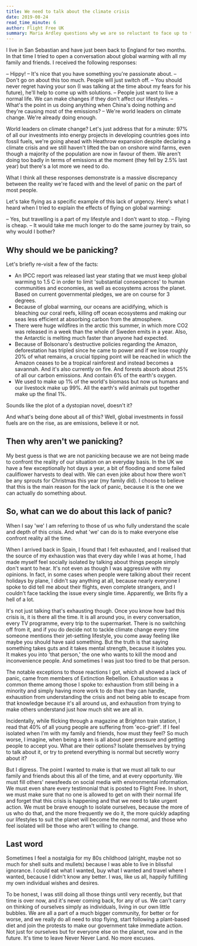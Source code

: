 ```yaml
---
title: We need to talk about the climate crisis
date: 2019-08-24
read_time_minute: 6
author: Flight Free UK
summary: Maria Ardley questions why we are so reluctant to face up to the reality of the climate crisis, and highlights the urgent need to take action
---
```


I live in San Sebastian and have just been back to England for two months. In that time I tried to open a conversation about global warming with all my family and friends. I received the following responses:

– Hippy!
– It's nice that you have something you're passionate about.
– Don't go on about this too much. People will just switch off.
– You should never regret having your son (I was talking at the time about my fears for his future), he'll help to come up with solutions.
– People just want to live a normal life. We can make changes if they don't affect our lifestyles.
– What's the point in us doing anything when China's doing nothing and they're causing most of the emissions?
– We're world leaders on climate change. We're already doing enough.

World leaders on climate change? Let's just address that for a minute: 97% of all our investments into energy projects in developing countries goes into fossil fuels, we're going ahead with Heathrow expansion despite declaring a climate crisis and we still haven't lifted the ban on onshore wind farms, even though a majority of the population are now in favour of them. We aren't doing too badly in terms of emissions at the moment (they fell by 2.5% last year) but there's a lot more we need to do.

What I think all these responses demonstrate is a massive discrepancy between the reality we're faced with and the level of panic on the part of most people.

Let's take flying as a specific example of this lack of urgency. Here's what I heard when I tried to explain the effects of flying on global warming:

– Yes, but travelling is a part of my lifestyle and I don't want to stop.
– Flying is cheap.
– It would take me much longer to do the same journey by train, so why would I bother?

## Why should we be panicking?

Let's briefly re-visit a few of the facts:

* An IPCC report was released last year stating that we must keep global warming to 1.5 C in order to limit 'substantial consequences' to human communities and economies, as well as ecosystems across the planet. Based on current governmental pledges, we are on course for 3 degrees.
* Because of global warming, our oceans are acidifying, which is bleaching our coral reefs, killing off ocean ecosystems and making our seas less efficient at absorbing carbon from the atmosphere.
* There were huge wildfires in the arctic this summer, in which more CO2 was released in a week than the whole of Sweden emits in a year. Also, the Antarctic is melting much faster than anyone had expected.
* Because of Bolsonaro's destructive policies regarding the Amazon, deforestation has tripled since he came to power and if we lose roughly 20% of what remains, a crucial tipping point will be reached in which the Amazon ceases to be a tropical rainforest and instead becomes a savannah. And it's also currently on fire. And forests absorb about 25% of all our carbon emissions. And contain 6% of the earth's oxygen.
* We used to make up 1% of the world's biomass but now us humans and our livestock make up 99%. All the earth's wild animals put together make up the final 1%.

Sounds like the plot of a dystopian novel, doesn't it?

And what's being done about all of this? Well, global investments in fossil fuels are on the rise, as are emissions, believe it or not.

## Then why aren't we panicking?

My best guess is that we are not panicking because we are not being made to confront the reality of our situation on an everyday basis. In the UK we have a few exceptionally hot days a year, a bit of flooding and some failed cauliflower harvests to deal with. We can even joke about how there won't be any sprouts for Christmas this year (my family did). I choose to believe that this is the main reason for the lack of panic, because it is the one we can actually do something about.

## So, what can we do about this lack of panic?

When I say 'we' I am referring to those of us who fully understand the scale and depth of this crisis. And what 'we' can do is to make everyone else confront reality all the time.

When I arrived back in Spain, I found that I felt exhausted, and I realised that the source of my exhaustion was that every day while I was at home, I had made myself feel socially isolated by talking about things people simply don't want to hear. It's not even as though I was aggressive with my opinions. In fact, in some cases when people were talking about their recent holidays by plane, I didn't say anything at all, because nearly everyone I spoke to did tell me about their flights, even complete strangers, and I couldn't face tackling the issue every single time. Apparently, we Brits fly a hell of a lot.

It's not just talking that's exhausting though. Once you know how bad this crisis is, it is there all the time. It is all around you, in every conversation, every TV programme, every trip to the supermarket. There is no switching off from it, and if you do decide not to tackle climate change every time someone mentions their jet-setting lifestyle, you come away feeling like maybe you should have said something. But the truth is that saying something takes guts and it takes mental strength, because it isolates you. It makes you into 'that person,' the one who wants to kill the mood and inconvenience people. And sometimes I was just too tired to be that person.

The notable exceptions to those reactions I got, which all showed a lack of panic, came from members of Extinction Rebellion. Exhaustion was a common theme among those I spoke to: exhaustion from still being in a minority and simply having more work to do than they can handle, exhaustion from understanding the crisis and not being able to escape from that knowledge because it's all around us, and exhaustion from trying to make others understand just how much shit we are all in.

Incidentally, while flicking through a magazine at Brighton train station, I read that 40% of all young people are suffering from 'eco-grief'. If I feel isolated when I'm with my family and friends, how must they feel? So much worse, I imagine, when being a teen is all about peer pressure and getting people to accept you. What are their options? Isolate themselves by trying to talk about it, or try to pretend everything is normal but secretly worry about it?

But I digress. The point I wanted to make is that we must all talk to our family and friends about this all of the time, and at every opportunity. We must fill others' newsfeeds on social media with environmental information. We must even share every testimonial that is posted to Flight Free. In short, we must make sure that no one is allowed to get on with their normal life and forget that this crisis is happening and that we need to take urgent action. We must be brave enough to isolate ourselves, because the more of us who do that, and the more frequently we do it, the more quickly adapting our lifestyles to suit the planet will become the new normal, and those who feel isolated will be those who aren't willing to change.

## Last word

Sometimes I feel a nostalgia for my 80s childhood (alright, maybe not so much for shell suits and mullets) because I was able to live in blissful ignorance. I could eat what I wanted, buy what I wanted and travel where I wanted, because I didn't know any better. I was, like us all, happily fulfilling my own individual wishes and desires.

To be honest, I was still doing all those things until very recently, but that time is over now, and it's never coming back, for any of us. We can't carry on thinking of ourselves simply as individuals, living in our own little bubbles. We are all a part of a much bigger community, for better or for worse, and we really do all need to stop flying, start following a plant-based diet and join the protests to make our government take immediate action. Not just for ourselves but for everyone else on the planet, now and in the future. It's time to leave Never Never Land. No more excuses.
